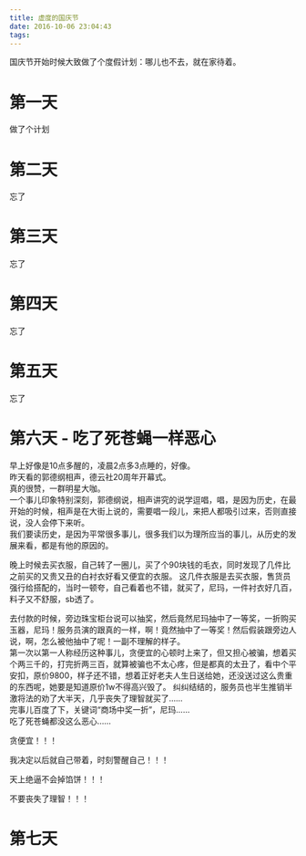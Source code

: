```yaml
---
title: 虚度的国庆节
date: 2016-10-06 23:04:43
tags:
---
```



国庆节开始时候大致做了个度假计划：哪儿也不去，就在家待着。  

<!--- more --->

# 第一天
做了个计划


# 第二天
忘了
# 第三天
忘了
# 第四天
忘了
# 第五天
忘了
# 第六天 - 吃了死苍蝇一样恶心
早上好像是10点多醒的，凌晨2点多3点睡的，好像。  
昨天看的郭德纲相声，德云社20周年开幕式。  
真的很赞，一群明星大咖。  
一个事儿印象特别深刻，郭德纲说，相声讲究的说学逗唱，唱，是因为历史，在最开始的时候，相声是在大街上说的，需要唱一段儿，来把人都吸引过来，否则直接说，没人会停下来听。  
我们要读历史，是因为平常很多事儿，很多我们以为理所应当的事儿，从历史的发展来看，都是有他的原因的。

晚上时候去买衣服，自己转了一圈儿，买了个90块钱的毛衣，同时发现了几件比之前买的又贵又丑的白衬衣好看又便宜的衣服。 这几件衣服是去买衣服，售货员强行给搭配的，当时一顿夸，自己看着也不错，就买了，尼玛，一件衬衣好几百，料子又不舒服，sb透了。

去付款的时候，旁边珠宝柜台说可以抽奖，然后竟然尼玛抽中了一等奖，一折购买玉器，尼玛！服务员演的跟真的一样，啊！竟然抽中了一等奖！然后假装跟旁边人说，啊，怎么被他抽中了呢！一副不理解的样子。  
第一次以第一人称经历这种事儿，贪便宜的心顿时上来了，但又担心被骗，想着买个两三千的，打完折两三百，就算被骗也不太心疼，但是都真的太丑了，看中个平安扣，原价9800，样子还不错，想着正好老夫人生日送给她，还没送过这么贵重的东西呢，她要是知道原价1w不得高兴毁了。
纠纠结结的，服务员也半生推销半激将法的劝了大半天，几乎丧失了理智就买了……  
完事儿百度了下，关键词“商场中奖一折”，尼玛……  
吃了死苍蝇都没这么恶心……  

贪便宜！！！

我决定以后就自己带着，时刻警醒自己！！！

天上绝逼不会掉馅饼！！！

不要丧失了理智！！！

# 第七天












